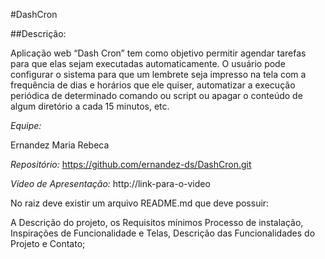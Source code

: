 #DashCron

##Descrição:

Aplicação web “Dash Cron” tem como objetivo permitir agendar  tarefas para que elas sejam executadas automaticamente. O usuário pode configurar o sistema para que um lembrete seja impresso na tela com a frequência de dias e horários que ele quiser, automatizar a execução periódica de determinado comando ou script ou apagar o conteúdo de algum diretório a cada 15 minutos, etc.

*Equipe:*

Ernandez
Maria Rebeca

*Repositório:* 
https://github.com/ernandez-ds/DashCron.git

*Vídeo de Apresentação:* 
http://link-para-o-video


No raiz deve existir um arquivo README.md que deve possuir:

A Descrição do projeto,
os Requisitos mínimos
Processo de instalação,
Inspirações de Funcionalidade e Telas,
Descrição das Funcionalidades do Projeto e Contato;
